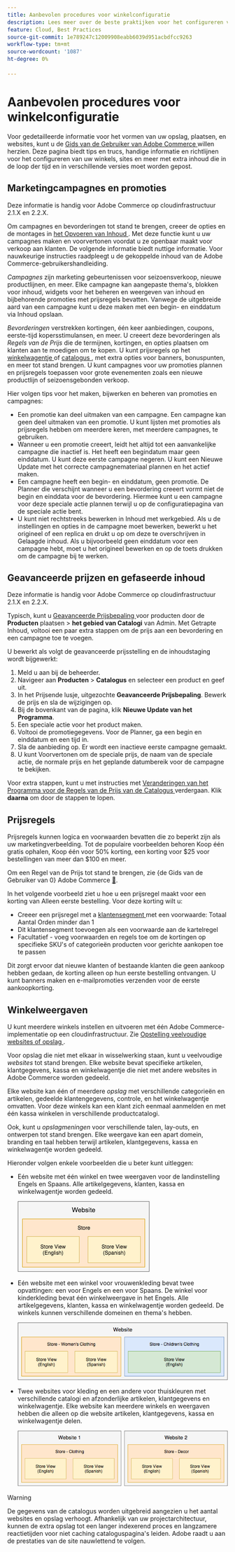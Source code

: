 ```yaml
---
title: Aanbevolen procedures voor winkelconfiguratie
description: Lees meer over de beste praktijken voor het configureren van uw winkel op Adobe Commerce op cloudinfrastructuur.
feature: Cloud, Best Practices
source-git-commit: 1e789247c12009908eabb6039d951acbdfcc9263
workflow-type: tm+mt
source-wordcount: '1087'
ht-degree: 0%

---
```


# Aanbevolen procedures voor winkelconfiguratie

Voor gedetailleerde informatie voor het vormen van uw opslag, plaatsen, en websites, kunt u de [ Gids van de Gebruiker van Adobe Commerce ](https://experienceleague.adobe.com/docs/commerce-admin/user-guides/home.html) willen herzien. Deze pagina biedt tips en trucs, handige informatie en richtlijnen voor het configureren van uw winkels, sites en meer met extra inhoud die in de loop der tijd en in verschillende versies moet worden gepost.

## Marketingcampagnes en promoties

Deze informatie is handig voor Adobe Commerce op cloudinfrastructuur 2.1.X en 2.2.X.

Om campagnes en bevorderingen tot stand te brengen, creeer de opties en de montages in [ het Opvoeren van Inhoud ](https://experienceleague.adobe.com/docs/commerce-admin/content-design/staging/content-staging.html). Met deze functie kunt u uw campagnes maken en voorvertonen voordat u ze openbaar maakt voor verkoop aan klanten. De volgende informatie biedt nuttige informatie. Voor nauwkeurige instructies raadpleegt u de gekoppelde inhoud van de Adobe Commerce-gebruikershandleiding.

_Campagnes_ zijn marketing gebeurtenissen voor seizoensverkoop, nieuwe productlijnen, en meer. Elke campagne kan aangepaste thema&#39;s, blokken voor inhoud, widgets voor het beheren en weergeven van inhoud en bijbehorende promoties met prijsregels bevatten. Vanwege de uitgebreide aard van een campagne kunt u deze maken met een begin- en einddatum via Inhoud opslaan.

_Bevorderingen_ verstrekken kortingen, één keer aanbiedingen, coupons, eerste-tijd kopersstimulansen, en meer. U creeert deze bevorderingen als _Regels van de Prijs_ die de termijnen, kortingen, en opties plaatsen om klanten aan te moedigen om te kopen. U kunt prijsregels op het [ winkelwagentje ](https://experienceleague.adobe.com/docs/commerce-admin/marketing/promotions/cart-rules/price-rules-cart.html) of [ catalogus ](https://experienceleague.adobe.com/docs/commerce-admin/marketing/promotions/catalog-rules/price-rules-catalog.html), met extra opties voor banners, bonuspunten, en meer tot stand brengen. U kunt campagnes voor uw promoties plannen en prijsregels toepassen voor grote evenementen zoals een nieuwe productlijn of seizoensgebonden verkoop.

Hier volgen tips voor het maken, bijwerken en beheren van promoties en campagnes:

* Een promotie kan deel uitmaken van een campagne. Een campagne kan geen deel uitmaken van een promotie. U kunt lijsten met promoties als prijsregels hebben om meerdere keren, met meerdere campagnes, te gebruiken.
* Wanneer u een promotie creeert, leidt het altijd tot een aanvankelijke campagne die inactief is. Het heeft een begindatum maar geen einddatum. U kunt deze eerste campagne negeren. U kunt een Nieuwe Update met het correcte campagnemateriaal plannen en het actief maken.
* Een campagne heeft een begin- en einddatum, geen promotie. De Planner die verschijnt wanneer u een bevordering creeert vormt niet de begin en einddata voor de bevordering. Hiermee kunt u een campagne voor deze speciale actie plannen terwijl u op de configuratiepagina van de speciale actie bent.
* U kunt niet rechtstreeks bewerken in Inhoud met werkgebied. Als u de instellingen en opties in de campagne moet bewerken, bewerkt u het origineel of een replica en drukt u op om deze te overschrijven in Gelaagde inhoud. Als u bijvoorbeeld geen einddatum voor een campagne hebt, moet u het origineel bewerken en op de toets drukken om de campagne bij te werken.

## Geavanceerde prijzen en gefaseerde inhoud

Deze informatie is handig voor Adobe Commerce op cloudinfrastructuur 2.1.X en 2.2.X.

Typisch, kunt u [ Geavanceerde Prijsbepaling ](https://experienceleague.adobe.com/docs/commerce-admin/catalog/products/pricing/pricing-advanced.html) voor producten door de **Producten** plaatsen > **het gebied van Catalogi** van Admin. Met Getrapte Inhoud, voltooi een paar extra stappen om de prijs aan een bevordering en een campagne toe te voegen.

U bewerkt als volgt de geavanceerde prijsstelling en de inhoudstaging wordt bijgewerkt:

1. Meld u aan bij de beheerder.
1. Navigeer aan **Producten** > **Catalogus** en selecteer een product en geef uit.
1. In het Prijsende lusje, uitgezochte **Geavanceerde Prijsbepaling**. Bewerk de prijs en sla de wijzigingen op.
1. Bij de bovenkant van de pagina, klik **Nieuwe Update van het Programma**.
1. Een speciale actie voor het product maken.
1. Voltooi de promotiegegevens. Voor de Planner, ga een begin en einddatum en een tijd in.
1. Sla de aanbieding op. Er wordt een inactieve eerste campagne gemaakt.
1. U kunt Voorvertonen om de speciale prijs, de naam van de speciale actie, de normale prijs en het geplande datumbereik voor de campagne te bekijken.

Voor extra stappen, kunt u met instructies met [ Veranderingen van het Programma voor de Regels van de Prijs van de Catalogus ](https://experienceleague.adobe.com/docs/commerce-admin/marketing/promotions/catalog-rules/price-rule-catalog-scheduled-changes.html) verdergaan. Klik **daarna** om door de stappen te lopen.

## Prijsregels

Prijsregels kunnen logica en voorwaarden bevatten die zo beperkt zijn als uw marketingverbeelding. Tot de populaire voorbeelden behoren Koop één gratis ophalen, Koop één voor 50% korting, een korting voor $25 voor bestellingen van meer dan $100 en meer.

Om een Regel van de Prijs tot stand te brengen, zie {de Gids van de Gebruiker van 0} Adobe Commerce [&#128279;](https://experienceleague.adobe.com/docs/commerce-admin/marketing/promotions/catalog-rules/price-rules-catalog-create.html).

In het volgende voorbeeld ziet u hoe u een prijsregel maakt voor een korting van Alleen eerste bestelling. Voor deze korting wilt u:

* Creeer een prijsregel met a [ klantensegment ](https://experienceleague.adobe.com/en/docs/commerce-admin/customers/segments/customer-segment-price-rule) met een voorwaarde: Totaal Aantal Orden minder dan 1
* Dit klantensegment toevoegen als een voorwaarde aan de kartelregel
* Facultatief - voeg voorwaarden en regels toe om de kortingen op specifieke SKU&#39;s of categorieën producten voor gerichte aankopen toe te passen

Dit zorgt ervoor dat nieuwe klanten of bestaande klanten die geen aankoop hebben gedaan, de korting alleen op hun eerste bestelling ontvangen. U kunt banners maken en e-mailpromoties verzenden voor de eerste aankoopkorting.

## Winkelweergaven

U kunt meerdere winkels instellen en uitvoeren met één Adobe Commerce-implementatie op een cloudinfrastructuur. Zie [ Opstelling veelvoudige websites of opslag ](multiple-sites.md).

Voor opslag die niet met elkaar in wisselwerking staan, kunt u veelvoudige _websites_ tot stand brengen. Elke website bevat specifieke artikelen, klantgegevens, kassa en winkelwagentje die niet met andere websites in Adobe Commerce worden gedeeld.

Elke website kan één of meerdere _opslag_ met verschillende categorieën en artikelen, gedeelde klantengegevens, controle, en het winkelwagentje omvatten. Voor deze winkels kan een klant zich eenmaal aanmelden en met één kassa winkelen in verschillende productcatalogi.

Ook, kunt u _opslagmeningen_ voor verschillende talen, lay-outs, en ontwerpen tot stand brengen. Elke weergave kan een apart domein, branding en taal hebben terwijl artikelen, klantgegevens, kassa en winkelwagentje worden gedeeld.

Hieronder volgen enkele voorbeelden die u beter kunt uitleggen:

* Eén website met één winkel en twee weergaven voor de landinstelling Engels en Spaans. Alle artikelgegevens, klanten, kassa en winkelwagentje worden gedeeld.

  ![ Voorbeeld van de opslag 1 ](../../assets/example-store1.png)

* Eén website met een winkel voor vrouwenkleding bevat twee opvattingen: een voor Engels en een voor Spaans. De winkel voor kinderkleding bevat één winkelweergave in het Engels. Alle artikelgegevens, klanten, kassa en winkelwagentje worden gedeeld. De winkels kunnen verschillende domeinen en thema&#39;s hebben.

  ![ Voorbeeld van de opslag 2 ](../../assets/example-store2.png)

* Twee websites voor kleding en een andere voor thuiskleuren met verschillende catalogi en afzonderlijke artikelen, klantgegevens en winkelwagentje. Elke website kan meerdere winkels en weergaven hebben die alleen op die website artikelen, klantgegevens, kassa en winkelwagentje delen.

  ![ Voorbeeld van de opslag 3 ](../../assets/example-store3.png)

>[!WARNING]
>
>De gegevens van de catalogus worden uitgebreid aangezien u het aantal websites en opslag verhoogt. Afhankelijk van uw projectarchitectuur, kunnen de extra opslag tot een langer indexerend proces en langzamere reactietijden voor niet caching cataloguspagina&#39;s leiden. Adobe raadt u aan de prestaties van de site nauwlettend te volgen.
